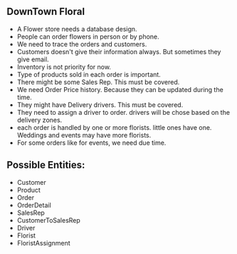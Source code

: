﻿## DownTown Floral

- A Flower store needs a database design.
- People can order flowers in person or by phone.
- We need to trace the orders and customers.
- Customers doesn't give their information always. But sometimes they give email.
- Inventory is not priority for now.
- Type of products sold in each order is important.
- There might be some Sales Rep. This must be covered.
- We need Order Price history. Because they can be updated during the time.
- They might have Delivery drivers. This must be covered.
- They need to assign a driver to order. drivers will be chose based on the delivery zones.
- each order is handled by one or more florists. little ones have one. Weddings and events may have more florists.
- For some orders like for events, we need due time.

## Possible Entities:

- Customer
- Product
- Order
- OrderDetail
- SalesRep
- CustomerToSalesRep
- Driver
- Florist
- FloristAssignment